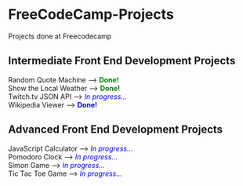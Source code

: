# FreeCodeCamp-Projects
Projects done at Freecodecamp


## Intermediate Front End Development Projects   
Random Quote Machine --> <span style="color:green">**Done!**</span>   
Show the Local Weather --> <span style="color:green">**Done!**</span>   
Twitch.tv JSON API -->  <span style="color:blue">*In progress...*</span>   
Wikipedia Viewer --> <span style="color:blue">**Done!**</span>   

## Advanced Front End Development Projects   
JavaScript Calculator --> <span style="color:blue">*In progress...*</span>   
Pomodoro Clock --> <span style="color:blue">*In progress...*</span>   
Simon Game -->  <span style="color:blue">*In progress...*</span>   
Tic Tac Toe Game --> <span style="color:blue">*In progress...*</span>   